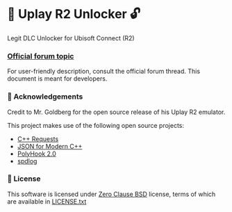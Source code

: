 ﻿# 🐨 Uplay R2 Unlocker 🔓

Legit DLC Unlocker for Ubisoft Connect (R2)

### [Official forum topic]

For user-friendly description, consult the official forum thread. This document is meant for developers.

[Official forum topic]: https://cs.rin.ru/forum/viewtopic.php?f=10&t=111874

### 👋 Acknowledgements

Credit to Mr. Goldberg for the open source release of his Uplay R2 emulator.

This project makes use of the following open source projects:

- [C++ Requests](https://github.com/libcpr/cpr)
- [JSON for Modern C++](https://github.com/nlohmann/json)
- [PolyHook 2.0](https://github.com/stevemk14ebr/PolyHook_2_0)
- [spdlog](https://github.com/gabime/spdlog)

### 📄 License

This software is licensed under [Zero Clause BSD] license, terms of which are available in [LICENSE.txt]

[Zero Clause BSD]: https://choosealicense.com/licenses/0bsd/

[LICENSE.txt]: ./LICENSE.txt
